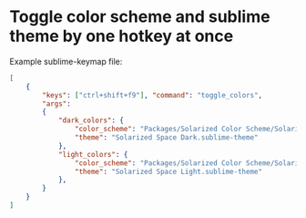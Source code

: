 # Toggle color scheme and sublime theme by one hotkey at once

Example sublime-keymap file:

```json
[
    {
        "keys": ["ctrl+shift+f9"], "command": "toggle_colors",
        "args":
        {
            "dark_colors": {
                "color_scheme": "Packages/Solarized Color Scheme/Solarized (dark).sublime-color-scheme",
                "theme": "Solarized Space Dark.sublime-theme"
            },
            "light_colors": {
                "color_scheme": "Packages/Solarized Color Scheme/Solarized (light).sublime-color-scheme",
                "theme": "Solarized Space Light.sublime-theme"
            },
        }
    }
]
```


